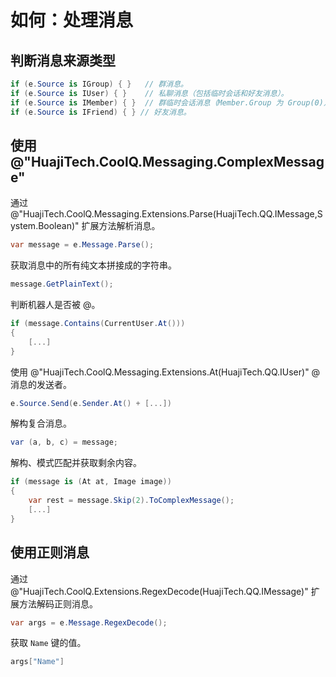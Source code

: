 # 如何：处理消息

## 判断消息来源类型

```csharp
if (e.Source is IGroup) { }   // 群消息。
if (e.Source is IUser) { }    // 私聊消息（包括临时会话和好友消息）。
if (e.Source is IMember) { }  // 群临时会话消息（Member.Group 为 Group(0)）。
if (e.Source is IFriend) { } // 好友消息。
```

## 使用 @"HuajiTech.CoolQ.Messaging.ComplexMessage"

通过 @"HuajiTech.CoolQ.Messaging.Extensions.Parse(HuajiTech.QQ.IMessage,System.Boolean)" 扩展方法解析消息。

```csharp
var message = e.Message.Parse();
```

获取消息中的所有纯文本拼接成的字符串。

```csharp
message.GetPlainText();
```

判断机器人是否被 @。

```csharp
if (message.Contains(CurrentUser.At()))
{
    [...]
}
```

使用 @"HuajiTech.CoolQ.Messaging.Extensions.At(HuajiTech.QQ.IUser)" @ 消息的发送者。

```csharp
e.Source.Send(e.Sender.At() + [...])
```

解构复合消息。

```csharp
var (a, b, c) = message;
```

解构、模式匹配并获取剩余内容。

```csharp
if (message is (At at, Image image))
{
    var rest = message.Skip(2).ToComplexMessage();
    [...]
}
```

## 使用正则消息

通过 @"HuajiTech.CoolQ.Extensions.RegexDecode(HuajiTech.QQ.IMessage)" 扩展方法解码正则消息。

```csharp
var args = e.Message.RegexDecode();
```

获取 `Name` 键的值。

```csharp
args["Name"]
```

